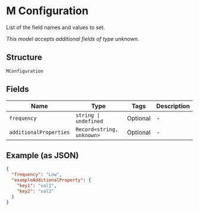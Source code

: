 
# M Configuration

List of the field names and values to set.

*This model accepts additional fields of type unknown.*

## Structure

`MConfiguration`

## Fields

| Name | Type | Tags | Description |
|  --- | --- | --- | --- |
| `frequency` | `string \| undefined` | Optional | - |
| `additionalProperties` | `Record<string, unknown>` | Optional | - |

## Example (as JSON)

```json
{
  "frequency": "Low",
  "exampleAdditionalProperty": {
    "key1": "val1",
    "key2": "val2"
  }
}
```

